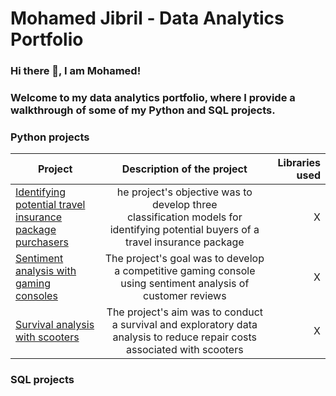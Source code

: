 # Mohamed Jibril - Data Analytics Portfolio
### Hi there 👋, I am Mohamed! 

### Welcome to my data analytics portfolio, where I provide a walkthrough of some of my Python and SQL projects.



### Python projects

| Project        | Description of the project           | Libraries used  |
| ------------- |:-------------:| -----:|
| [Identifying potential travel insurance package purchasers](https://github.com/jibmo22/data-analytics-portfolio/blob/main/Identifying%20potential%20travel%20insurance%20package%20purchasers.ipynb)     | he project's objective was to develop three classification models for identifying potential buyers of a travel insurance package |X  |
| [Sentiment analysis with gaming consoles](https://github.com/jibmo22/data-analytics-portfolio/blob/main/Sentiment%20analysis%20with%20gaming%20consoles.ipynb)      | The project's goal was to develop a competitive gaming console using sentiment analysis of customer reviews        | X   |
| [Survival analysis with scooters](https://github.com/jibmo22/data-analytics-portfolio/blob/main/Survival%20analysis%20with%20scooters.ipynb) | The project's aim was to conduct a survival and exploratory data analysis to reduce repair costs associated with scooters|  X  |



### SQL projects
